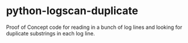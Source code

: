 # python-logscan-duplicate
Proof of Concept code for reading in a bunch of log lines and looking for duplicate substrings in each log line.

